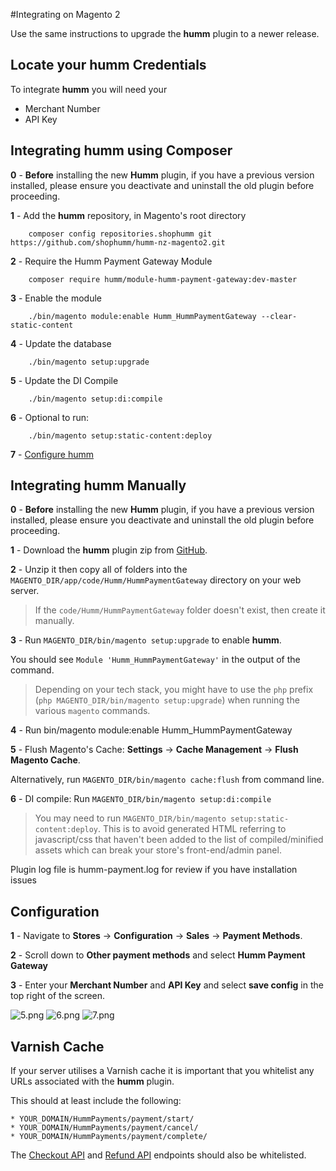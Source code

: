 #Integrating on Magento 2

Use the same instructions to upgrade the **humm** plugin to a newer release.

## Locate your **humm** Credentials

To integrate **humm** you will need your

* Merchant Number
* API Key

## Integrating **humm** using Composer

<span style = display:%nz-only%><strong>0</strong> - <strong>Before</strong> installing the new **Humm** plugin, if you have a previous version installed, please ensure you deactivate and uninstall the old plugin before proceeding.</span>

**1** - Add the **humm** repository, in Magento's root directory

        composer config repositories.shophumm git https://github.com/shophumm/humm-nz-magento2.git
        
**2** - Require the Humm Payment Gateway Module

        composer require humm/module-humm-payment-gateway:dev-master

**3** - Enable the module
       
        ./bin/magento module:enable Humm_HummPaymentGateway --clear-static-content

**4** - Update the database

        ./bin/magento setup:upgrade

**5** - Update the DI Compile

		./bin/magento setup:di:compile  

**6** - Optional to run:

		./bin/magento setup:static-content:deploy

**7** - [Configure humm](#configuration)

## Integrating **humm** Manually

<span style = display:%nz-only%><strong>0</strong> - <strong>Before</strong> installing the new **Humm** plugin, if you have a previous version installed, please ensure you deactivate and uninstall the old plugin before proceeding.</span>

**1** - Download the **humm** plugin zip from [GitHub](https://github.com/shophumm/humm-nz-magento2/archive/master.zip).

**2** - Unzip it then copy all of folders into the `MAGENTO_DIR/app/code/Humm/HummPaymentGateway` directory on your web server.

>  If the `code/Humm/HummPaymentGateway` folder doesn't exist, then create it manually.

**3** - Run `MAGENTO_DIR/bin/magento setup:upgrade` to enable **humm**.

You should see `Module 'Humm_HummPaymentGateway'` in the output of the command.

> Depending on your tech stack, you might have to use the <code>php</code> prefix (`php MAGENTO_DIR/bin/magento setup:upgrade`) when running the various <code>magento</code> commands.

**4** - Run bin/magento module:enable Humm_HummPaymentGateway

**5** - Flush Magento's Cache: **Settings** -> **Cache Management** -> **Flush Magento Cache**.

Alternatively, run <code>MAGENTO_DIR/bin/magento cache:flush</code> from command line.

**6** - DI compile: Run `MAGENTO_DIR/bin/magento setup:di:compile`

> You may need to run `MAGENTO_DIR/bin/magento setup:static-content:deploy`. This is to avoid generated HTML referring to javascript/css that haven't been added to the list of compiled/minified assets which can break your store's front-end/admin panel.

Plugin log file is humm-payment.log for review if you have installation issues

## Configuration

**1** - Navigate to **Stores** -> **Configuration** -> **Sales** -> **Payment Methods**.

**2** - Scroll down to **Other payment methods** and select **Humm Payment Gateway**

**3** - Enter your **Merchant Number** and **API Key** and select **save config** in the top right of the screen.

![5.png](\img\ecommerce\magento_2\5.png)
![6.png](\img\ecommerce\magento_2\6.png)
![7.png](\img\ecommerce\magento_2\7.png)

## Varnish Cache

If your server utilises a Varnish cache it is important that you whitelist any URLs associated with the **humm** plugin.

This should at least include the following:
```
* YOUR_DOMAIN/HummPayments/payment/start/
* YOUR_DOMAIN/HummPayments/payment/cancel/
* YOUR_DOMAIN/HummPayments/payment/complete/
```
The [Checkout API](../../custom_integration/checkout_api/#humm-endpoints) and [Refund API](../../custom_integration/refund_api) endpoints should also be whitelisted.
